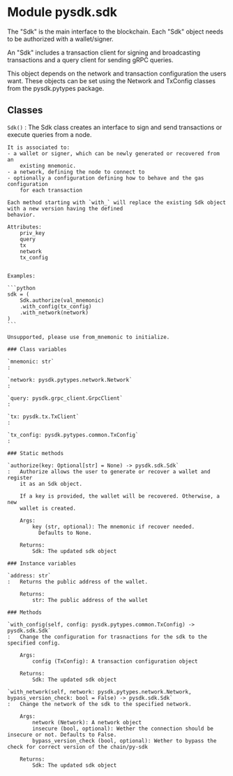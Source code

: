 Module pysdk.sdk
================
The "Sdk" is the main interface to the blockchain. Each "Sdk" object needs to be
authorized with a wallet/signer.

An "Sdk" includes a transaction client for signing and broadcasting transactions
and a query client for sending gRPC queries.

This object depends on the network and transaction configuration the users want.
These objects can be set using the Network and TxConfig classes from the
pysdk.pytypes package.

Classes
-------

`Sdk()`
:   The Sdk class creates an interface to sign and send transactions or execute
    queries from a node.

    It is associated to:
    - a wallet or signer, which can be newly generated or recovered from an
        existing mnemonic.
    - a network, defining the node to connect to
    - optionally a configuration defining how to behave and the gas configuration
        for each transaction

    Each method starting with `with_` will replace the existing Sdk object with a new version having the defined
    behavior.

    Attributes:
        priv_key
        query
        tx
        network
        tx_config


    Examples:

    ```python
    sdk = (
        Sdk.authorize(val_mnemonic)
        .with_config(tx_config)
        .with_network(network)
    )
    ```

    Unsupported, please use from_mnemonic to initialize.

    ### Class variables

    `mnemonic: str`
    :

    `network: pysdk.pytypes.network.Network`
    :

    `query: pysdk.grpc_client.GrpcClient`
    :

    `tx: pysdk.tx.TxClient`
    :

    `tx_config: pysdk.pytypes.common.TxConfig`
    :

    ### Static methods

    `authorize(key: Optional[str] = None) ‑> pysdk.sdk.Sdk`
    :   Authorize allows the user to generate or recover a wallet and register
        it as an Sdk object.

        If a key is provided, the wallet will be recovered. Otherwise, a new
        wallet is created.

        Args:
            key (str, optional): The mnemonic if recover needed.
              Defaults to None.

        Returns:
            Sdk: The updated sdk object

    ### Instance variables

    `address: str`
    :   Returns the public address of the wallet.

        Returns:
            str: The public address of the wallet

    ### Methods

    `with_config(self, config: pysdk.pytypes.common.TxConfig) ‑> pysdk.sdk.Sdk`
    :   Change the configuration for trasnactions for the sdk to the specified config.

        Args:
            config (TxConfig): A transaction configuration object

        Returns:
            Sdk: The updated sdk object

    `with_network(self, network: pysdk.pytypes.network.Network, bypass_version_check: bool = False) ‑> pysdk.sdk.Sdk`
    :   Change the network of the sdk to the specified network.

        Args:
            network (Network): A network object
            insecure (bool, optional): Wether the connection should be insecure or not. Defaults to False.
            bypass_version_check (bool, optional): Wether to bypass the check for correct version of the chain/py-sdk

        Returns:
            Sdk: The updated sdk object

